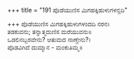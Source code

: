 +++
title = "191 ಪೊಡೆಯುಣಿಸ ಮಿಗಹಕ್ಕಿಹುಳುಗಳನ್ದದಿ"

+++
ಪೊಡೆಯುಣಿಸ ಮಿಗಹಕ್ಕಿಹುಳುಗಳಂದದಿ ನರನ।  
ತಡಕುವನು; ತನ್ನಾತ್ಮದುಣಿಸ ಮರೆಯುವನು॥  
ಒಡಲಿನಬ್ಬರವೇನು? ಆತುಮದ ನಾಣ್ಚೇನು?।  
ಪೊಡವಿಗಿದೆ ದುಮ್ಮಾನ - ಮಂಕುತಿಮ್ಮ॥  
